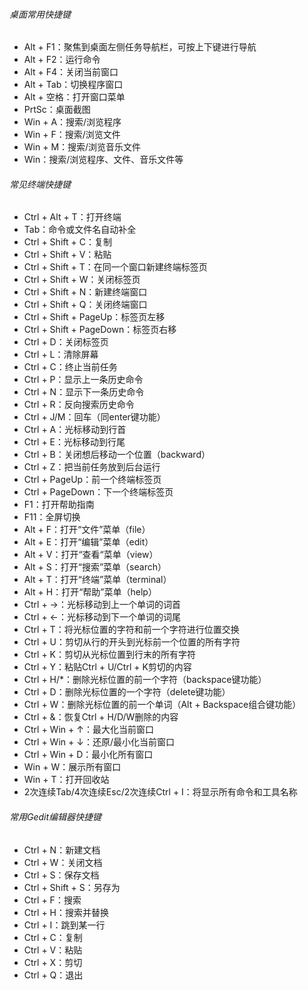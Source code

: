 
###### 桌面常用快捷键

* Alt + F1：聚焦到桌面左侧任务导航栏，可按上下键进行导航
* Alt + F2：运行命令
* Alt + F4：关闭当前窗口
* Alt + Tab：切换程序窗口
* Alt + 空格：打开窗口菜单
* PrtSc：桌面截图
* Win + A：搜索/浏览程序
* Win + F：搜索/浏览文件
* Win + M：搜索/浏览音乐文件
* Win：搜索/浏览程序、文件、音乐文件等
###### 常见终端快捷键

* Ctrl + Alt + T：打开终端
* Tab：命令或文件名自动补全
* Ctrl + Shift + C：复制
* Ctrl + Shift + V：粘贴
* Ctrl + Shift + T：在同一个窗口新建终端标签页
* Ctrl + Shift + W：关闭标签页
* Ctrl + Shift + N：新建终端窗口
* Ctrl + Shift + Q：关闭终端窗口
* Ctrl + Shift + PageUp：标签页左移
* Ctrl + Shift + PageDown：标签页右移
* Ctrl + D：关闭标签页
* Ctrl + L：清除屏幕
* Ctrl + C：终止当前任务
* Ctrl + P：显示上一条历史命令
* Ctrl + N：显示下一条历史命令
* Ctrl + R：反向搜索历史命令
* Ctrl + J/M：回车（同enter键功能）
* Ctrl + A：光标移动到行首
* Ctrl + E：光标移动到行尾
* Ctrl + B：关闭想后移动一个位置（backward）
* Ctrl + Z：把当前任务放到后台运行
* Ctrl + PageUp：前一个终端标签页
* Ctrl + PageDown：下一个终端标签页
* F1：打开帮助指南
* F11：全屏切换
* Alt + F：打开“文件”菜单（file）
* Alt + E：打开“编辑”菜单（edit）
* Alt + V：打开“查看“菜单（view）
* Alt + S：打开“搜索”菜单（search）
* Alt + T：打开“终端”菜单（terminal）
* Alt + H：打开“帮助”菜单（help）
* Ctrl + →：光标移动到上一个单词的词首
* Ctrl + ←：光标移动到下一个单词的词尾
* Ctrl + T：将光标位置的字符和前一个字符进行位置交换
* Ctrl + U：剪切从行的开头到光标前一个位置的所有字符
* Ctrl + K：剪切从光标位置到行末的所有字符
* Ctrl + Y：粘贴Ctrl + U/Ctrl + K剪切的内容
* Ctrl + H/*：删除光标位置的前一个字符（backspace键功能）
* Ctrl + D：删除光标位置的一个字符（delete键功能）
* Ctrl + W：删除光标位置的前一个单词（Alt + Backspace组合键功能）
* Ctrl + &：恢复Ctrl + H/D/W删除的内容
* Ctrl + Win + ↑：最大化当前窗口
* Ctrl + Win + ↓：还原/最小化当前窗口
* Ctrl + Win + D：最小化所有窗口
* Win + W：展示所有窗口
* Win + T：打开回收站
* 2次连续Tab/4次连续Esc/2次连续Ctrl + I：将显示所有命令和工具名称
###### 常用Gedit编辑器快捷键 
* Ctrl + N：新建文档
* Ctrl + W：关闭文档
* Ctrl + S：保存文档
* Ctrl + Shift + S：另存为
* Ctrl + F：搜索
* Ctrl + H：搜索并替换
* Ctrl + I：跳到某一行
* Ctrl + C：复制
* Ctrl + V：粘贴
* Ctrl + X：剪切
* Ctrl + Q：退出
